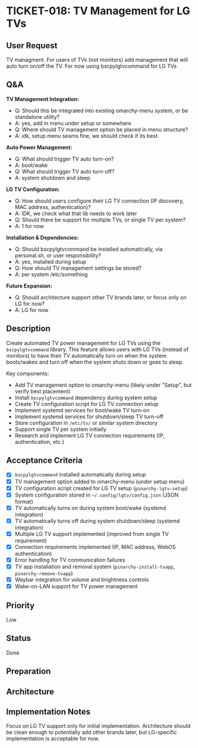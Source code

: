 # TICKET-018: TV Management for LG TVs

## User Request
TV managment. For users of TVs (not monitors) add management that will auto turn on/off the TV. For now using bscpylgtvcommand for LG TVs

## Q&A
**TV Management Integration:**
- Q: Should this be integrated into existing omarchy-menu system, or be standalone utility?
- A: yes, add in menu under setup or somewhere
- Q: Where should TV management option be placed in menu structure?
- A: idk, setup menu seams fine, we should check if its best

**Auto Power Management:**
- Q: What should trigger TV auto turn-on?
- A: boot/wake
- Q: What should trigger TV auto turn-off?
- A: system shutdown and sleep

**LG TV Configuration:**
- Q: How should users configure their LG TV connection (IP discovery, MAC address, authentication)?
- A: IDK, we check what that lib needs to work later
- Q: Should there be support for multiple TVs, or single TV per system?
- A: 1 for now

**Installation & Dependencies:**
- Q: Should bscpylgtvcommand be installed automatically, via personal.sh, or user responsibility?
- A: yes, installed during setup
- Q: How should TV management settings be stored?
- A: per system /etc/something

**Future Expansion:**
- Q: Should architecture support other TV brands later, or focus only on LG for now?
- A: LG for now

## Description
Create automated TV power management for LG TVs using the `bscpylgtvcommand` library. This feature allows users with LG TVs (instead of monitors) to have their TV automatically turn on when the system boots/wakes and turn off when the system shuts down or goes to sleep.

Key components:
- Add TV management option to omarchy-menu (likely under "Setup", but verify best placement)
- Install `bscpylgtvcommand` dependency during system setup
- Create TV configuration script for LG TV connection setup
- Implement systemd services for boot/wake TV turn-on
- Implement systemd services for shutdown/sleep TV turn-off
- Store configuration in `/etc/tv/` or similar system directory
- Support single TV per system initially
- Research and implement LG TV connection requirements (IP, authentication, etc.)

## Acceptance Criteria
- [x] `bscpylgtvcommand` installed automatically during setup
- [x] TV management option added to omarchy-menu (under setup menu)
- [x] TV configuration script created for LG TV setup (`pinarchy-lgtv-setup`)
- [x] System configuration stored in `~/.config/lgtv/config.json` (JSON format)
- [x] TV automatically turns on during system boot/wake (systemd integration)
- [x] TV automatically turns off during system shutdown/sleep (systemd integration)
- [x] Multiple LG TV support implemented (improved from single TV requirement)
- [x] Connection requirements implemented (IP, MAC address, WebOS authentication)
- [x] Error handling for TV communication failures
- [x] TV app installation and removal system (`pinarchy-install-tvapp`, `pinarchy-remove-tvapp`)
- [x] Waybar integration for volume and brightness controls
- [x] Wake-on-LAN support for TV power management

## Priority
Low

## Status
Done

## Preparation

## Architecture

## Implementation Notes
Focus on LG TV support only for initial implementation. Architecture should be clean enough to potentially add other brands later, but LG-specific implementation is acceptable for now.